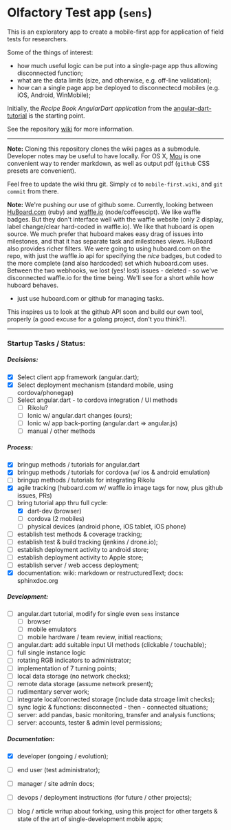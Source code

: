 <!--
A nice reference: http://code.tutsplus.com/articles/team-collaboration-with-github--net-29876
-->
# Olfactory Test app (`sens`)

This is an exploratory app to create a mobile-first
app for application of field tests for researchers.

Some of the things of interest:

 * how much useful logic can be put into a single-page app thus allowing disconnected function;
 * what are the data limits (size, and otherwise, e.g. off-line validation);
 * how can  a single page app be deployed to disconnectecd mobiles (e.g. iOS, Android, WinMobile);

Initially, the *Recipe Book AngularDart application* from the
[angular-dart-tutorial](https://angulardart.org/tutorial) is the starting point.

See the repository [wiki](https://github.com/yarko/mobile-first/wiki) for more information.

----
**Note:** Cloning this repository clones the wiki pages as a submodule.
Developer notes may be useful to have locally.
For OS X, [Mou](http://mouapp.com) is one convenient way to render markdown,
as well as output pdf (`github` CSS presets are convenient).

Feel free to update the wiki thru git.
Simply `cd` to `mobile-first.wiki`, and `git commit` from there.

**Note:** We're pushing our use of github some.
Currently, looking between [HuBoard.com](https://github.com/rauhryan/huboard) (ruby)
and [waffle.io](http://waffle.io) (node/coffeescipt).
We like waffle badges.
But they don't interface well with the waffle website (only 2 display, label change/clear hard-coded in waffle.io).
We like that huboard is open source.
We much prefer that huboard makes easy drag of issues into milestones,
and that it has separate task and milestones views.
HuBoard also provides richer filters.
We were going to using huboard.com on the repo, with
just the waffle.io api for specifying the *nice* badges,
but coded to the more complete (and also hardcoded) set which huboard.com uses.
Between the two webhooks, we lost (yes! lost) issues - deleted - so we've disconnected
waffle.io for the time being.
We'll see for a short while how huboard behaves.

* just use huboard.com or github for managing tasks.

This inspires us to look at the github API soon and build our own tool, properly
(a good excuse for a golang project, don't you think?).

----


### Startup Tasks / Status:

##### Decisions:

- [x] Select client app framework (angular.dart);
- [x] Select deployment mechanism (standard mobile, using cordova/phonegap)
- [ ] Select angular.dart - to cordova integration / UI methods
  - [ ] Rikolu?
  - [ ] Ionic w/ angular.dart changes (ours);
  - [ ] Ionic w/ app back-porting (angular.dart => angular.js)
  - [ ] manual / other methods

##### Process:

- [x] bringup methods / tutorials for angular.dart
- [x] bringup methods / tutorials for cordova (w/ ios & android emulation)
- [ ] bringup methods / tutorials for integrating Rikolu
- [x] agile tracking (huboard.com w/ waffle.io image tags for now, plus github issues, PRs)
- [ ] bring tutorial app thru full cycle:
  - [x] dart-dev (browser)
  - [ ] cordova (2 mobiles)
  - [ ] physical devices (android phone, iOS tablet, iOS phone)
- [ ] establish test methods & coverage tracking;
- [ ] establish test & build tracking (jenkins / drone.io);
- [ ] establish deployment activity to android store;
- [ ] establish deployment activity to Apple store;
- [ ] establish server / web access deployment;
- [x] documentation: wiki: markdown or restructuredText; docs: sphinxdoc.org

##### Development:

- [ ] angular.dart tutorial, modify for single even `sens` instance
  - [ ] browser
  - [ ] mobile emulators
  - [ ] mobile hardware / team review, initial reactions;
- [ ] angular.dart: add suitable input UI methods (clickable / touchable);
- [ ] full single instance logic
- [ ] rotating RGB indicators to administrator;
- [ ] implementation of 7 turning points;
- [ ] local data storage (no network checks);
- [ ] remote data storage (assume network present);
- [ ] rudimentary server work;
- [ ] integrate local/connected storage (include data stroage limit checks);
- [ ] sync logic & functions:  disconnected - then - connected situations;
- [ ] server: add pandas, basic monitoring, transfer and analysis functions;
- [ ] server: accounts, tester & admin level permissions;

##### Documentation:

- [x] developer (ongoing / evolution);
- [ ] end user (test administrator);
- [ ] manager / site admin docs;
- [ ] devops / deployment instructions (for future / other projects);
- [ ] blog / article writup about forking, using this project for other targets & state of the art of single-development mobile apps;



 
